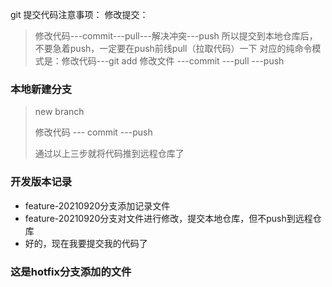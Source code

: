 git 提交代码注意事项：
修改提交：
> 修改代码---commit---pull---解决冲突---push
> 所以提交到本地仓库后，不要急着push，一定要在push前线pull（拉取代码）一下
> 对应的纯命令模式是：修改代码---git add 修改文件 ---commit ---pull ---push

### 本地新建分支
> new branch
> 
> 修改代码 --- commit ---push
> 
> 通过以上三步就将代码推到远程仓库了


### 开发版本记录
- feature-20210920分支添加记录文件
- feature-20210920分支对文件进行修改，提交本地仓库，但不push到远程仓库
- 好的，现在我要提交我的代码了

### 这是hotfix分支添加的文件